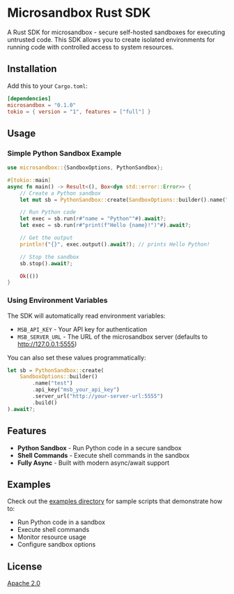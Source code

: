 # Microsandbox Rust SDK

A Rust SDK for microsandbox - secure self-hosted sandboxes for executing untrusted code. This SDK allows you to create isolated environments for running code with controlled access to system resources.

## Installation

Add this to your `Cargo.toml`:

```toml
[dependencies]
microsandbox = "0.1.0"
tokio = { version = "1", features = ["full"] }
```

## Usage

### Simple Python Sandbox Example

```rust
use microsandbox::{SandboxOptions, PythonSandbox};

#[tokio::main]
async fn main() -> Result<(), Box<dyn std::error::Error>> {
    // Create a Python sandbox
    let mut sb = PythonSandbox::create(SandboxOptions::builder().name("test").build()).await?;

    // Run Python code
    let exec = sb.run(r#"name = "Python""#).await?;
    let exec = sb.run(r#"print(f"Hello {name}!")"#).await?;

    // Get the output
    println!("{}", exec.output().await?); // prints Hello Python!

    // Stop the sandbox
    sb.stop().await?;

    Ok(())
}
```

### Using Environment Variables

The SDK will automatically read environment variables:

- `MSB_API_KEY` - Your API key for authentication
- `MSB_SERVER_URL` - The URL of the microsandbox server (defaults to http://127.0.0.1:5555)

You can also set these values programmatically:

```rust
let sb = PythonSandbox::create(
    SandboxOptions::builder()
        .name("test")
        .api_key("msb_your_api_key")
        .server_url("http://your-server-url:5555")
        .build()
).await?;
```

## Features

- **Python Sandbox** - Run Python code in a secure sandbox
- **Shell Commands** - Execute shell commands in the sandbox
- **Fully Async** - Built with modern async/await support

## Examples

Check out the [examples directory](./examples) for sample scripts that demonstrate how to:

- Run Python code in a sandbox
- Execute shell commands
- Monitor resource usage
- Configure sandbox options

## License

[Apache 2.0](https://www.apache.org/licenses/LICENSE-2.0)
